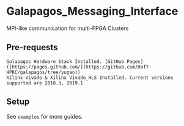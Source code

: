 # Galapagos_Messaging_Interface
MPI-like communication for multi-FPGA Clusters

## Pre-requests
```
Galapagos Hardware Stack Installed. [GitHub Pages]([https://pages.github.com/](https://github.com/UofT-HPRC/galapagos/tree/yugao))
Xilinx Vivado & Xilinx Vivado_HLS Installed. Current versions supported are 2018.3, 2019.1
```

## Setup
See `examples` for more guides.

